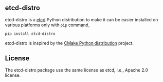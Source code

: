 etcd-distro
-----------

etcd-distro is a [etcd][1] Python distribution to make it can be easier
installed on various platforms only with `pip` command,

```bash
pip install etcd-distro
```

etcd-distro is inspired by the [CMake Python distribution][2] project.

License
-------

The etcd-distro package use the same license as etcd, i.e., Apache 2.0 license.

[1]: https://etcd.io/
[2]: https://github.com/scikit-build/cmake-python-distributions

